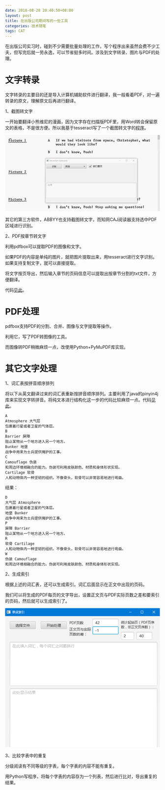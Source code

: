 ```yaml
---
date: 2018-08-28 20:40:50+08:00
layout: post
title: 在出版公司期间写的一些工具
categories: 技术随笔
tags: CAT
---
```


在出版公司实习时，碰到不少需要批量处理的工作，写个程序出来虽然会费不少工夫，但写完后就一劳永逸，可以节省挺多时间。涉及到文字转录、图片与PDF的处理。

# 文字转录

文字转录的主要目的还是导入计算机辅助软件进行翻译，我一般看着PDF，对一遍转录的原文，理解原文后再进行翻译。

1、截图转文字

一开始要翻译小熊维尼的漫画，因为文字存在扫描版PDF里，用Word转会保留原文的表格，不是很方便。所以我基于tesseract写了一个截图转文字的[程序](https://github.com/xulihang/tesseract-clipboard)。

![](https://github.com/xulihang/tesseract-clipboard/raw/master/demo.gif)

其它的第三方软件，ABBYY也支持截图转文字，而知网CAJ阅读器支持选中PDF区域进行识别。

2、PDF按章节转文字

利用pdfbox可以提取PDF的图像和文字。

如果PDF的内容是单纯的图片，就把图片提取出来，用tesseract进行文字识别。如果支持复制文字，就可以直接提取。

将文字按页导出，然后输入章节的页码信息可以提取出按章节分割的txt文件，方便翻译。

代码[见此](https://github.com/xulihang/PDF2TXT)。

# PDF处理

pdfbox支持PDF的分割、合并、图像与文字提取等操作。

利用它，写了PDF转图像的工具。

而图像转PDF稍微麻烦一点，改使用Python+PyMuPDF库实现。

# 其它文字处理

1、词汇表按拼音顺序排列

将以下从英文翻译过来的词汇表重新按拼音顺序排列。主要利用了java的pinyin4j库来实现文字转拼音。将纯文本进行结构化这一步的代码比较麻烦一点。代码[见此](https://github.com/xulihang/glossaryMaker)。

```
A
Atmosphere 大气层
包裹着行星或者卫星的气体层。
B
Barrier 屏障
阻止某物从一个地方进入另一个地方。
Bunker 地堡
战争中用来为士兵提供掩护的工事。
C
Camouflage 伪装
和周边环境相融合的能力。伪装可利用皮肤颜色、材质和身体形状实现。
Cartilage 软骨
人和动物体内一种坚韧的组织。不像骨头，软骨可以非常容易地进行弯曲。
```

结果：
```
D
大气层 Atmosphere 
包裹着行星或者卫星的气体层。
地堡 Bunker 
战争中用来为士兵提供掩护的工事。
P
屏障 Barrier 
阻止某物从一个地方进入另一个地方。
R
软骨 Cartilage 
人和动物体内一种坚韧的组织。不像骨头，软骨可以非常容易地进行弯曲。
W
伪装 Camouflage 
和周边环境相融合的能力。伪装可利用皮肤颜色、材质和身体形状实现。
```

2、生成索引

根据上述的词汇表，还可以生成索引。词汇后面显示在正文中出现的页码。

我们可以将生成的PDF每页的文字导出，设置正文页与PDF实际页数之差和要索引的页码，然后就可以生成索引了。

![](https://github.com/xulihang/xulihang.github.io/raw/master/album/indexmaker.png)

3、比较字表中的重复

分级阅读有不同等级的字表，每个字表的内容不能有重复。

用Python写程序，将每个字表的内容存为一个列表，然后进行比对，导出重复的结果。


